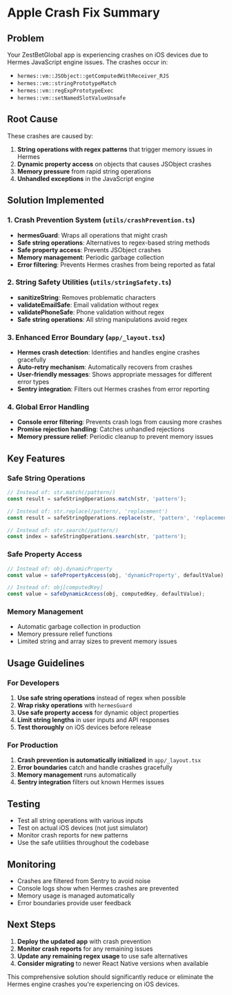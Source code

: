# Apple Crash Fix Summary

## Problem
Your ZestBetGlobal app is experiencing crashes on iOS devices due to Hermes JavaScript engine issues. The crashes occur in:

- `hermes::vm::JSObject::getComputedWithReceiver_RJS`
- `hermes::vm::stringPrototypeMatch`
- `hermes::vm::regExpPrototypeExec`
- `hermes::vm::setNamedSlotValueUnsafe`

## Root Cause
These crashes are caused by:
1. **String operations with regex patterns** that trigger memory issues in Hermes
2. **Dynamic property access** on objects that causes JSObject crashes
3. **Memory pressure** from rapid string operations
4. **Unhandled exceptions** in the JavaScript engine

## Solution Implemented

### 1. Crash Prevention System (`utils/crashPrevention.ts`)
- **hermesGuard**: Wraps all operations that might crash
- **Safe string operations**: Alternatives to regex-based string methods
- **Safe property access**: Prevents JSObject crashes
- **Memory management**: Periodic garbage collection
- **Error filtering**: Prevents Hermes crashes from being reported as fatal

### 2. String Safety Utilities (`utils/stringSafety.ts`)
- **sanitizeString**: Removes problematic characters
- **validateEmailSafe**: Email validation without regex
- **validatePhoneSafe**: Phone validation without regex
- **Safe string operations**: All string manipulations avoid regex

### 3. Enhanced Error Boundary (`app/_layout.tsx`)
- **Hermes crash detection**: Identifies and handles engine crashes gracefully
- **Auto-retry mechanism**: Automatically recovers from crashes
- **User-friendly messages**: Shows appropriate messages for different error types
- **Sentry integration**: Filters out Hermes crashes from error reporting

### 4. Global Error Handling
- **Console error filtering**: Prevents crash logs from causing more crashes
- **Promise rejection handling**: Catches unhandled rejections
- **Memory pressure relief**: Periodic cleanup to prevent memory issues

## Key Features

### Safe String Operations
```typescript
// Instead of: str.match(/pattern/)
const result = safeStringOperations.match(str, 'pattern');

// Instead of: str.replace(/pattern/, 'replacement')
const result = safeStringOperations.replace(str, 'pattern', 'replacement');

// Instead of: str.search(/pattern/)
const index = safeStringOperations.search(str, 'pattern');
```

### Safe Property Access
```typescript
// Instead of: obj.dynamicProperty
const value = safePropertyAccess(obj, 'dynamicProperty', defaultValue);

// Instead of: obj[computedKey]
const value = safeDynamicAccess(obj, computedKey, defaultValue);
```

### Memory Management
- Automatic garbage collection in production
- Memory pressure relief functions
- Limited string and array sizes to prevent memory issues

## Usage Guidelines

### For Developers
1. **Use safe string operations** instead of regex when possible
2. **Wrap risky operations** with `hermesGuard`
3. **Use safe property access** for dynamic object properties
4. **Limit string lengths** in user inputs and API responses
5. **Test thoroughly** on iOS devices before release

### For Production
1. **Crash prevention is automatically initialized** in `app/_layout.tsx`
2. **Error boundaries** catch and handle crashes gracefully
3. **Memory management** runs automatically
4. **Sentry integration** filters out known Hermes issues

## Testing
- Test all string operations with various inputs
- Test on actual iOS devices (not just simulator)
- Monitor crash reports for new patterns
- Use the safe utilities throughout the codebase

## Monitoring
- Crashes are filtered from Sentry to avoid noise
- Console logs show when Hermes crashes are prevented
- Memory usage is managed automatically
- Error boundaries provide user feedback

## Next Steps
1. **Deploy the updated app** with crash prevention
2. **Monitor crash reports** for any remaining issues
3. **Update any remaining regex usage** to use safe alternatives
4. **Consider migrating** to newer React Native versions when available

This comprehensive solution should significantly reduce or eliminate the Hermes engine crashes you're experiencing on iOS devices.